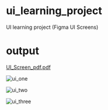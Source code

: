 # ui_learning_project
UI learning project (Figma UI Screens)

# output
[UI_Screen_pdf.pdf](https://github.com/DhorajiyaNency07/ui_learning_project/files/10978096/UI_Screen_pdf.pdf)


![ui_one](https://user-images.githubusercontent.com/109361169/230757049-dbb807e2-7f7f-4255-8a59-9bbf8aacac89.gif)

![ui_two](https://user-images.githubusercontent.com/109361169/230757056-09a89052-b970-407f-9288-2f0ec24bdeb5.gif)

![ui_three](https://user-images.githubusercontent.com/109361169/230757060-2497697a-742a-4408-9417-3a058bc7a1c4.gif)
